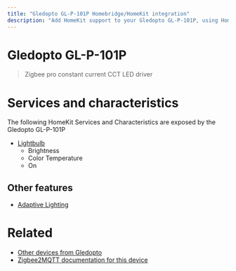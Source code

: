 ```yaml
---
title: "Gledopto GL-P-101P Homebridge/HomeKit integration"
description: "Add HomeKit support to your Gledopto GL-P-101P, using Homebridge, Zigbee2MQTT and homebridge-z2m."
---
```

<!---
This file has been GENERATED using src/docgen/docgen.ts
DO NOT EDIT THIS FILE MANUALLY!
-->
# Gledopto GL-P-101P
> Zigbee pro constant current CCT LED driver


# Services and characteristics
The following HomeKit Services and Characteristics are exposed by
the Gledopto GL-P-101P

* [Lightbulb](../../light.md)
  * Brightness
  * Color Temperature
  * On

## Other features
* [Adaptive Lighting](../../light.md)

# Related
* [Other devices from Gledopto](../index.md#gledopto)
* [Zigbee2MQTT documentation for this device](https://www.zigbee2mqtt.io/devices/GL-P-101P.html)